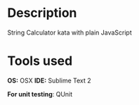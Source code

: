 # Description
String Calculator kata with plain JavaScript

# Tools used
**OS:** OSX
**IDE:** Sublime Text 2

**For unit testing**: QUnit